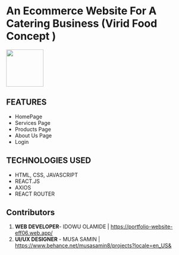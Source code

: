 # An Ecommerce Website For A Catering Business (Virid Food Concept ) 

<img src='https://github.com/justolaa/ViridFood/assets/73713092/706e0467-9efc-42e2-9f42-d1ac3889f548' width='100px' height='100px'>


## FEATURES
- HomePage
- Services Page
- Products Page
- About Us Page
- Login

## TECHNOLOGIES USED
- HTML, CSS, JAVASCRIPT
- REACT.JS
- AXIOS
- REACT ROUTER

## Contributors
1. **WEB DEVELOPER**- IDOWU OLAMIDE | https://portfolio-website-eff06.web.app/
2. **UI/UX DESIGNER** - MUSA SAMIN | https://www.behance.net/musasamin8/projects?locale=en_US&
